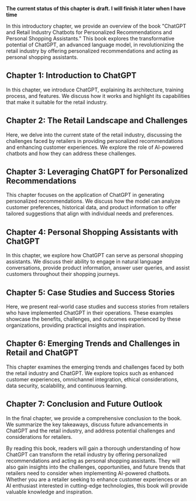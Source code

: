 **The current status of this chapter is draft. I will finish it later when I have time**

In this introductory chapter, we provide an overview of the book "ChatGPT and Retail Industry Chatbots for Personalized Recommendations and Personal Shopping Assistants." This book explores the transformative potential of ChatGPT, an advanced language model, in revolutionizing the retail industry by offering personalized recommendations and acting as personal shopping assistants.

Chapter 1: Introduction to ChatGPT
----------------------------------

In this chapter, we introduce ChatGPT, explaining its architecture, training process, and features. We discuss how it works and highlight its capabilities that make it suitable for the retail industry.

Chapter 2: The Retail Landscape and Challenges
----------------------------------------------

Here, we delve into the current state of the retail industry, discussing the challenges faced by retailers in providing personalized recommendations and enhancing customer experiences. We explore the role of AI-powered chatbots and how they can address these challenges.

Chapter 3: Leveraging ChatGPT for Personalized Recommendations
--------------------------------------------------------------

This chapter focuses on the application of ChatGPT in generating personalized recommendations. We discuss how the model can analyze customer preferences, historical data, and product information to offer tailored suggestions that align with individual needs and preferences.

Chapter 4: Personal Shopping Assistants with ChatGPT
----------------------------------------------------

In this chapter, we explore how ChatGPT can serve as personal shopping assistants. We discuss their ability to engage in natural language conversations, provide product information, answer user queries, and assist customers throughout their shopping journeys.

Chapter 5: Case Studies and Success Stories
-------------------------------------------

Here, we present real-world case studies and success stories from retailers who have implemented ChatGPT in their operations. These examples showcase the benefits, challenges, and outcomes experienced by these organizations, providing practical insights and inspiration.

Chapter 6: Emerging Trends and Challenges in Retail and ChatGPT
---------------------------------------------------------------

This chapter examines the emerging trends and challenges faced by both the retail industry and ChatGPT. We explore topics such as enhanced customer experiences, omnichannel integration, ethical considerations, data security, scalability, and continuous learning.

Chapter 7: Conclusion and Future Outlook
----------------------------------------

In the final chapter, we provide a comprehensive conclusion to the book. We summarize the key takeaways, discuss future advancements in ChatGPT and the retail industry, and address potential challenges and considerations for retailers.

By reading this book, readers will gain a thorough understanding of how ChatGPT can transform the retail industry by offering personalized recommendations and acting as personal shopping assistants. They will also gain insights into the challenges, opportunities, and future trends that retailers need to consider when implementing AI-powered chatbots. Whether you are a retailer seeking to enhance customer experiences or an AI enthusiast interested in cutting-edge technologies, this book will provide valuable knowledge and inspiration.
